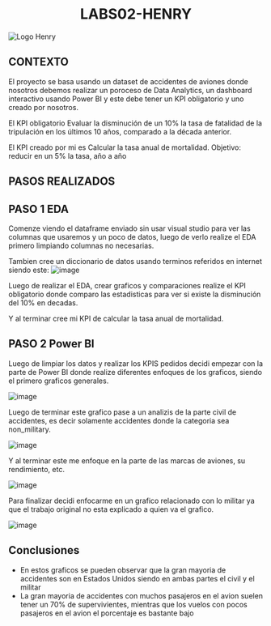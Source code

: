 <h1 align="center"> LABS02-HENRY </h1>
   
![Logo Henry](https://github.com/JLaurencioAJimenez/Proyecto_Final/assets/135534222/fe44e9fe-5dcb-46f1-9812-fd89422e053e)

## CONTEXTO

El proyecto se basa usando un dataset de accidentes de aviones donde nosotros debemos realizar un poroceso de Data Analytics, un dashboard interactivo usando Power BI y este debe tener un KPI obligatorio y uno creado por nosotros.

El KPI obligatorio Evaluar la disminución de un 10% la tasa de fatalidad de la tripulación en los últimos 10 años, comparado a la década anterior.

El KPI creado por mi es Calcular la tasa anual de mortalidad. Objetivo: reducir en un 5% la tasa, año a año

## PASOS REALIZADOS

## PASO 1 EDA

Comenze viendo el dataframe enviado sin usar visual studio para ver las columnas que usaremos y un poco de datos, luego de verlo realize el EDA primero limpiando columnas no necesarias.

Tambien cree un diccionario de datos usando terminos referidos en internet siendo este:
![image](https://github.com/JLaurencioAJimenez/Projecto-individual-parte-2/assets/135534222/23a10969-aefa-495a-af0d-9e8f53a9fb63)

Luego de realizar el EDA, crear graficos y comparaciones realize el KPI obligatorio donde comparo las estadisticas para ver si existe la disminución del 10% en decadas.

Y al terminar cree mi KPI de calcular la tasa anual de mortalidad.


## PASO 2 Power BI

Luego de limpiar los datos y realizar los KPIS pedidos decidi empezar con la parte de Power BI donde realize diferentes enfoques de los graficos, siendo el primero graficos generales.

![image](https://github.com/JLaurencioAJimenez/Projecto-individual-parte-2/assets/135534222/ad54d8ad-c62d-4979-9430-659dfcbc558c)

Luego de terminar este grafico pase a un analizis de la parte civil de accidentes, es decir solamente accidentes donde la categoria sea non_military.

![image](https://github.com/JLaurencioAJimenez/Projecto-individual-parte-2/assets/135534222/3cca0d18-5ae4-44a3-bf6c-7ba15f49aca0)

Y al terminar este me enfoque en la parte de las marcas de aviones, su rendimiento, etc.

![image](https://github.com/JLaurencioAJimenez/Projecto-individual-parte-2/assets/135534222/8293617c-056a-4a9a-b341-edddeddf7343)

Para finalizar decidi enfocarme en un grafico relacionado con lo militar ya que el trabajo original no esta explicado a quien va el grafico.

![image](https://github.com/JLaurencioAJimenez/Projecto-individual-parte-2/assets/135534222/4e9632ab-06f1-4098-8ea0-bcc776615ffb)

## Conclusiones 

- En estos graficos se pueden observar que la gran mayoria de accidentes son en Estados Unidos siendo en ambas partes el civil y el militar
- La gran mayoria de accidentes con muchos pasajeros en el avion suelen tener un 70% de supervivientes, mientras que los vuelos con pocos pasajeros en el avion el porcentaje es bastante bajo
